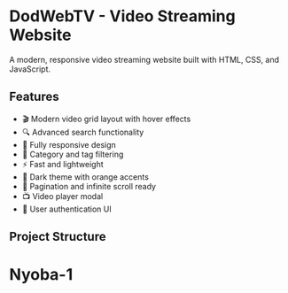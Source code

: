 # DodWebTV - Video Streaming Website

A modern, responsive video streaming website built with HTML, CSS, and JavaScript.

## Features

- 🎬 Modern video grid layout with hover effects
- 🔍 Advanced search functionality
- 📱 Fully responsive design
- 🎯 Category and tag filtering
- ⚡ Fast and lightweight
- 🎨 Dark theme with orange accents
- 🔄 Pagination and infinite scroll ready
- 📺 Video player modal
- 👤 User authentication UI

## Project Structure
# Nyoba-1
